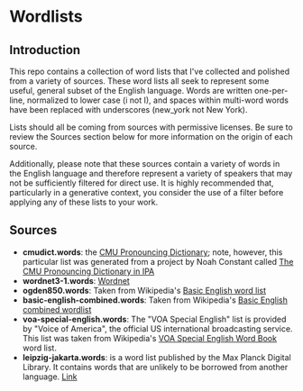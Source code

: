 # Wordlists

## Introduction

This repo contains a collection of word lists that I've collected and polished
from a variety of sources. These word lists all seek to represent some useful, 
general subset of the English language. Words are written one-per-line, 
normalized to lower case (i not I), and spaces within multi-word words have been
replaced with underscores (new_york not New York).

Lists should all be coming from sources with permissive licenses. Be sure to
review the Sources section below for more information on the origin of each
source.

Additionally, please note that these sources contain a variety of words in the
English language and therefore represent a variety of speakers that may not be
sufficiently filtered for direct use. It is highly recommended that,
particularly in a generative context, you consider the use of a filter before
applying any of these lists to your work.

## Sources

- **cmudict.words**: the [CMU Pronouncing
  Dictionary](http://www.speech.cs.cmu.edu/cgi-bin/cmudict); note, however, this
  particular list was generated from a project by Noah Constant called [The CMU
  Pronouncing Dictionary in IPA](https://people.umass.edu/nconstan/CMU-IPA)
- **wordnet3-1.words**: [Wordnet](https://wordnet.princeton.edu/)
- **ogden850.words**: Taken from Wikipedia's [Basic English word
  list](https://en.wiktionary.org/wiki/Appendix:Basic_English_word_list)
- **basic-english-combined.words**: Taken from Wikipedia's [Basic English combined
  wordlist](https://simple.wikipedia.org/wiki/Wikipedia:Basic_English_combined_wordlist)
- **voa-special-english.words**: The "VOA Special English" list is provided by
  "Voice of America", the official US international broadcasting service. This
  list was taken from Wikipedia's [VOA Special English Word
  Book](https://simple.wikipedia.org/wiki/Wikipedia:VOA_Special_English_Word_Book)
  word list.
- **leipzig-jakarta.words**: is a word list published by the Max Planck Digital
  Library. It contains words that are unlikely to be borrowed from another
  language. [Link](https://en.wikipedia.org/wiki/Leipzig%E2%80%93Jakarta_list)
